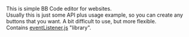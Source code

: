 This is simple BB Code editor for websites.
<br>Usually this is just some API plus usage example, so you can create any buttons that you want. A bit difficult to use, but more flexible.
<br>Contains <a href="/Infocatcher/WebScripts/blob/master/Lib/eventListener.js">eventListener.js</a> "library".